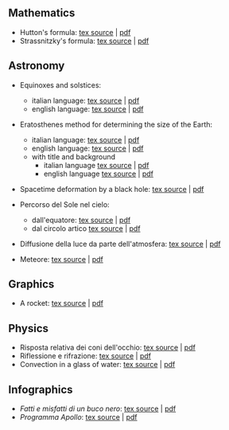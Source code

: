 ## Mathematics

* Hutton's formula: [tex source](https://github.com/ulaulaman/tikzdraw/blob/master/hutton_formula.tex) | [pdf](https://github.com/ulaulaman/tikzdraw/blob/master/pdf/hutton_formula.pdf)
* Strassnitzky's formula: [tex source](https://github.com/ulaulaman/tikzdraw/blob/master/strassnitzky_formula.tex) | [pdf](https://github.com/ulaulaman/tikzdraw/blob/master/pdf/strassnitzky_formula.pdf)

## Astronomy

* Equinoxes and solstices:
  * italian language: [tex source](https://github.com/ulaulaman/tikzdraw/blob/master/equinox_solstice-it.tex) | [pdf](https://github.com/ulaulaman/tikzdraw/blob/master/pdf/equinozi_solstizi.pdf)
  * english language: [tex source](https://github.com/ulaulaman/tikzdraw/blob/master/equinox_solstice-en.tex) | [pdf](https://github.com/ulaulaman/tikzdraw/blob/master/pdf/equinoxes_solstices.pdf)
  
* Eratosthenes method for determining the size of the Earth:
  * italian language: [tex source](https://github.com/ulaulaman/tikzdraw/blob/master/eratosthenes-it.tex) | [pdf](https://github.com/ulaulaman/tikzdraw/blob/master/pdf/eratosthenes-it.pdf)
  * english language: [tex source](https://github.com/ulaulaman/tikzdraw/blob/master/eratosthenes-en.tex) | [pdf](https://github.com/ulaulaman/tikzdraw/blob/master/pdf/eratosthenes-en.pdf)
  * with title and background
    * italian language [tex source](https://github.com/ulaulaman/tikzdraw/blob/master/eratosthenes-infographic-it.tex) | [pdf](https://github.com/ulaulaman/tikzdraw/blob/master/pdf/eratosthenes-infographic-it.pdf)
    * english language [tex source](https://github.com/ulaulaman/tikzdraw/blob/master/eratosthenes-infographic-en.tex) | [pdf](https://github.com/ulaulaman/tikzdraw/blob/master/pdf/eratosthenes-infographic-en.pdf)

* Spacetime deformation by a black hole: [tex source](https://github.com/ulaulaman/tikzdraw/blob/master/spacetime_deformation.tex) | [pdf](https://github.com/ulaulaman/tikzdraw/blob/master/pdf/spacetime_deformation.pdf)

* Percorso del Sole nel cielo:
  * dall'equatore: [tex source](https://github.com/ulaulaman/tikzdraw/blob/master/crepuscolo_equatore.tex) | [pdf](https://github.com/ulaulaman/tikzdraw/blob/master/pdf/crepuscolo01_equatore.pdf)
  * dal circolo artico [tex source](https://github.com/ulaulaman/tikzdraw/blob/master/crepuscolo_circolo_artico.tex) | [pdf](https://github.com/ulaulaman/tikzdraw/blob/master/pdf/crepuscolo02_circolo_artico.pdf)

* Diffusione della luce da parte dell'atmosfera: [tex source](https://github.com/ulaulaman/tikzdraw/blob/master/diffusione_luce.tex) | [pdf](https://github.com/ulaulaman/tikzdraw/blob/master/pdf/diffusione_luce.pdf)

* Meteore: [tex source](https://github.com/ulaulaman/tikzdraw/blob/master/meteore.tex) | [pdf](https://github.com/ulaulaman/tikzdraw/blob/master/pdf/meteore.pdf)

## Graphics

* A rocket: [tex source](https://github.com/ulaulaman/tikzdraw/blob/master/rocket.tex) | [pdf](https://github.com/ulaulaman/tikzdraw/blob/master/pdf/rocket.pdf)

## Physics

* Risposta relativa dei coni dell'occhio: [tex source](https://github.com/ulaulaman/tikzdraw/blob/master/risposta_coni.tex) | [pdf](https://github.com/ulaulaman/tikzdraw/blob/master/pdf/risposta_coni.pdf)
* Riflessione e rifrazione: [tex source](https://github.com/ulaulaman/tikzdraw/blob/master/riflessione-rifrazione.tex) | [pdf](https://github.com/ulaulaman/tikzdraw/blob/master/pdf/riflessione-rifrazione.pdf)
* Convection in a glass of water: [tex source](https://github.com/ulaulaman/tikzdraw/blob/master/convezione.tex) | [pdf](https://github.com/ulaulaman/tikzdraw/blob/master/pdf/ghiaccio.pdf)

## Infographics

* *Fatti e misfatti di un buco nero*: [tex source](https://github.com/ulaulaman/tikzdraw/blob/master/infographics/buco_nero.tex) | [pdf](https://github.com/ulaulaman/tikzdraw/blob/master/infographics/pdf/buco_nero.pdf)
* *Programma Apollo*: [tex source](https://github.com/ulaulaman/tikzdraw/blob/master/infographics/luna-programma_apollo.tex) | [pdf](https://github.com/ulaulaman/tikzdraw/blob/master/infographics/pdf/luna-programma_apollo.pdf)
